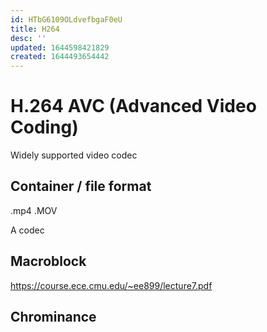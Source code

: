 ```yaml
---
id: HTbG6109OLdvefbgaF0eU
title: H264
desc: ''
updated: 1644598421829
created: 1644493654442
---
```


# H.264 AVC (Advanced Video Coding)
Widely supported video codec

## Container / file format
.mp4
.MOV

A codec 

## Macroblock
https://course.ece.cmu.edu/~ee899/lecture7.pdf

## Chrominance
